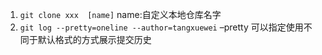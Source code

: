 1. `git clone xxx  [name]` 
    name:自定义本地仓库名字
2. `git log --pretty=oneline --author=tangxuewei`
    –pretty   可以指定使用不同于默认格式的方式展示提交历史  
